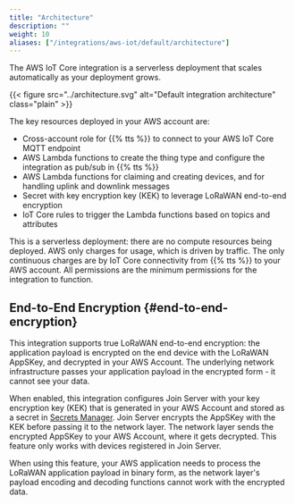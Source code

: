 ```yaml
---
title: "Architecture"
description: ""
weight: 10
aliases: ["/integrations/aws-iot/default/architecture"]
---
```


The AWS IoT Core integration is a serverless deployment that scales automatically as your deployment grows.

<!--more-->

{{< figure src="../architecture.svg" alt="Default integration architecture" class="plain" >}}

The key resources deployed in your AWS account are:

- Cross-account role for {{% tts %}} to connect to your AWS IoT Core MQTT endpoint
- AWS Lambda functions to create the thing type and configure the integration as pub/sub in {{% tts %}}
- AWS Lambda functions for claiming and creating devices, and for handling uplink and downlink messages
- Secret with key encryption key (KEK) to leverage LoRaWAN end-to-end encryption
- IoT Core rules to trigger the Lambda functions based on topics and attributes

This is a serverless deployment: there are no compute resources being deployed. AWS only charges for usage, which is driven by traffic. The only continuous charges are by IoT Core connectivity from {{% tts %}} to your AWS account. All permissions are the minimum permissions for the integration to function.

## End-to-End Encryption {#end-to-end-encryption}

This integration supports true LoRaWAN end-to-end encryption: the application payload is encrypted on the end device with the LoRaWAN AppSKey, and decrypted in your AWS Account. The underlying network infrastructure passes your application payload in the encrypted form - it cannot see your data.

When enabled, this integration configures Join Server with your key encryption key (KEK) that is generated in your AWS Account and stored as a secret in [Secrets Manager](https://aws.amazon.com/secrets-manager/). Join Server encrypts the AppSKey with the KEK before passing it to the network layer. The network layer sends the encrypted AppSKey to your AWS Account, where it gets decrypted. This feature only works with devices registered in Join Server.

When using this feature, your AWS application needs to process the LoRaWAN application payload in binary form, as the network layer's payload encoding and decoding functions cannot work with the encrypted data.
